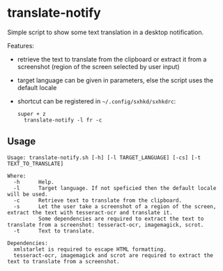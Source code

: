 # translate-notify

Simple script to show some text translation in a desktop notification.

Features:
  - retrieve the text to translate from the clipboard or extract it from a screenshot (region of the screen selected by user input)
  - target language can be given in parameters, else the script uses the default locale
  - shortcut can be registered in `~/.config/sxhkd/sxhkdrc`:

        super + z
	      translate-notify -l fr -c

## Usage

~~~
Usage: translate-notify.sh [-h] [-l TARGET_LANGUAGE] [-cs] [-t TEXT_TO_TRANSLATE]

Where:
  -h      Help.
  -l      Target language. If not speficied then the default locale will be used.
  -c      Retrieve text to translate from the clipboard.
  -s      Let the user take a screenshot of a region of the screen, extract the text with tesseract-ocr and translate it.
          Some dependencies are required to extract the text to translate from a screenshot: tesseract-ocr, imagemagick, scrot.
  -t      Text to translate.
  
Dependencies:
  xmlstarlet is required to escape HTML formatting.
  tesseract-ocr, imagemagick and scrot are required to extract the text to translate from a screenshot.
~~~

